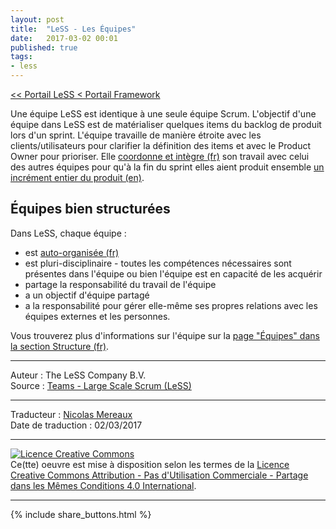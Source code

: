 ```yaml
---
layout: post
title:  "LeSS - Les Équipes"
date:   2017-03-02 00:01
published: true
tags:
- less
---
```


[<< Portail LeSS < Portail Framework](http://www.les-traducteurs-agiles.org/2016/12/28/less-portail-framework.html)

Une équipe LeSS est identique à une seule équipe Scrum. L'objectif d'une équipe dans LeSS est de matérialiser quelques items du backlog de produit lors d'un sprint. L'équipe travaille de manière étroite avec les clients/utilisateurs pour clarifier la définition des items et avec le Product Owner pour prioriser. Elle [coordonne et intègre (fr)](http://www.les-traducteurs-agiles.org/2017/01/09/less-coordination-integration.html) son travail avec celui des autres équipes pour qu'à la fin du sprint elles aient produit ensemble [un incrément entier du produit (en)](http://less.works/less/principles/whole-product-focus.html).

## Équipes bien structurées

Dans LeSS, chaque équipe :

* est [auto-organisée (fr)](http://www.les-traducteurs-agiles.org/2016/12/19/less-auto-gestion.html)
* est pluri-disciplinaire - toutes les compétences nécessaires sont présentes dans l'équipe ou bien l'équipe est en capacité de les acquérir
* partage la responsabilité du travail de l'équipe
* a un objectif d'équipe partagé
* a la responsabilité pour gérer elle-même ses propres relations avec les équipes externes et les personnes.


Vous trouverez plus d'informations sur l'équipe sur la [page "Équipes" dans la section Structure (fr)](http://www.les-traducteurs-agiles.org/2017/01/02/less-equipes.html).


---
Auteur : The LeSS Company B.V.  
Source : [Teams - Large Scale Scrum (LeSS)](http://less.works/less/framework/teams.html)  

---
Traducteur : [Nicolas Mereaux](http://www.les-traducteurs-agiles.org/traducteurs/)  
Date de traduction : 02/03/2017  

---

<a rel="license" href="http://creativecommons.org/licenses/by-nc-sa/4.0/"><img alt="Licence Creative Commons" style="border-width:0" src="http://i.creativecommons.org/l/by-nc-sa/4.0/88x31.png" /></a><br />Ce(tte) oeuvre est mise à disposition selon les termes de la <a rel="license" href="http://creativecommons.org/licenses/by-nc-sa/4.0/">Licence Creative Commons Attribution - Pas d'Utilisation Commerciale - Partage dans les Mêmes Conditions 4.0 International</a>.

---

{% include share_buttons.html %}
